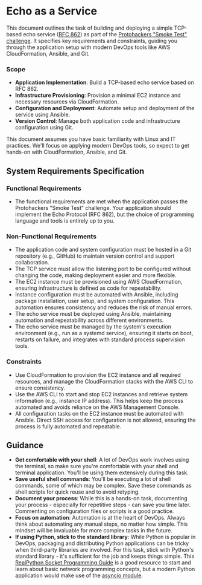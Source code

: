 # Echo as a Service

This document outlines the task of building and deploying a simple TCP-based
echo service ([RFC 862](https://tools.ietf.org/html/rfc862)) as part of the
[Protohackers "Smoke Test" challenge](https://protohackers.com/problem/0).
It specifies key requirements and constraints, guiding you through the application
setup with modern DevOps tools like AWS CloudFormation, Ansible, and Git.

### Scope

- **Application Implementation**:
  Build a TCP-based echo service based on RFC 862.
- **Infrastructure Provisioning**: Provision a minimal EC2 instance and
  necessary resources via CloudFormation.
- **Configuration and Deployment**: Automate setup and deployment of the
  service using Ansible.
- **Version Control**: Manage both application code and infrastructure
  configuration using Git.

This document assumes you have basic familiarity with Linux and IT practices.
We'll focus on applying modern DevOps tools, so expect to get hands-on with
CloudFormation, Ansible, and Git.

## System Requirements Specification

### Functional Requirements

- The functional requirements are met when the application passes the
  Protohackers "Smoke Test" challenge. Your application should implement the
  Echo Protocol (RFC 862), but the choice of programming language and tools
  is entirely up to you.

### Non-Functional Requirements

- The application code and system configuration must be hosted in a Git
  repository (e.g., GitHub) to maintain version control and support
  collaboration.
- The TCP service must allow the listening port to be configured without
  changing the code, making deployment easier and more flexible.
- The EC2 instance must be provisioned using AWS CloudFormation, ensuring
  infrastructure is defined as code for repeatability.
- Instance configuration must be automated with Ansible, including package
  installation, user setup, and system configuration. This automation ensures
  consistency and reduces the risk of manual errors.
- The echo service must be deployed using Ansible, maintaining automation and
  repeatability across different environments.
- The echo service must be managed by the system's execution environment
  (e.g., run as a systemd service), ensuring it starts on boot, restarts on
  failure, and integrates with standard process supervision tools.

### Constraints

- Use CloudFormation to provision the EC2 instance and all required
  resources, and manage the CloudFormation stacks with the AWS CLI to ensure
  consistency.
- Use the AWS CLI to start and stop EC2 instances and retrieve system
  information (e.g., instance IP address). This helps keep the process
  automated and avoids reliance on the AWS Management Console.
- All configuration tasks on the EC2 instance must be automated with Ansible.
  Direct SSH access for configuration is not allowed, ensuring the process is
  fully automated and repeatable.

## Guidance

- **Get comfortable with your shell**: A lot of DevOps work involves using the
  terminal, so make sure you're comfortable with your shell and terminal
  application. You'll be using them extensively during this task.
- **Save useful shell commands**: You'll be executing a lot of shell commands,
  some of which may be complex. Save these commands as shell scripts for quick
  reuse and to avoid retyping.
- **Document your process**: While this is a hands-on task, documenting your
  process - especially for repetitive steps - can save you time later. Commenting
  on configuration files or scripts is a good practice.
- **Focus on automation**: Automation is at the heart of DevOps. Always think
  about automating any manual steps, no matter how simple. This mindset will
  be invaluable for more complex tasks in the future.
- **If using Python, stick to the standard library**: While Python is popular in
  DevOps, packaging and distributing Python applications can be tricky when
  third-party libraries are involved. For this task, stick with Python's standard
  library - it's sufficient for the job and keeps things simple.
  This [RealPython Socket Programming Guide](https://realpython.com/python-sockets/)
  is a good resource to start and learn about basic network programming concepts, but
  a modern Python application would make use of the
  [asyncio module](https://docs.python.org/3/library/asyncio.html).
